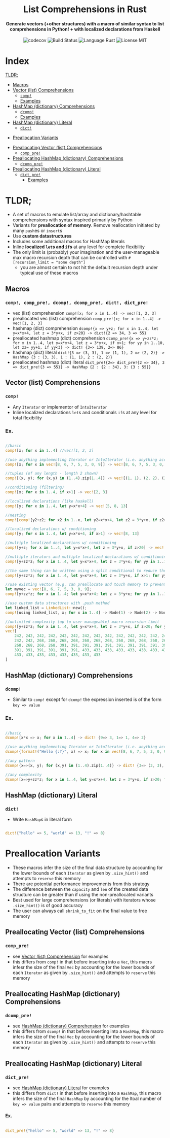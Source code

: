 
<h1 align="center"> List Comprehensions in Rust </h1>

  <h4 align="center">Generate vectors (+other structures) with a macro of similar syntax to list comprehensions in Python! + with localized declarations from Haskell</h4> 
<div style="width: 100%" align="center">
<img alt="codecov" src="https://codecov.io/gh/CircArgs/rust_list_comprehension/branch/master/graph/badge.svg">
<img alt="Build Status" src="https://github.com/CircArgs/rust_list_comprehension/workflows/test/badge.svg">
<img alt="Language Rust" src="https://img.shields.io/badge/language-Rust-orange">
<img alt="License MIT" src="https://img.shields.io/badge/license-MIT-green">
</div>

# Index
[TLDR;](#tldr)
* [Macros](#macros)
* [Vector (list) Comprehensions](#vector-list-comprehensions)
  + [`comp!`](#comp)
  + [Examples](#ex)
* [HashMap (dictionary) Comprehensions](#hashmap-dictionary-comprehensions)
  + [`dcomp!`](#dcomp)
  + [Examples](#ex-1)
* [HashMap (dictionary) Literal](#hashmap-dictionary-literal)
  + [`dict!`](#dict)
- [Preallocation Variants](#preallocation-variants)
* [Preallocating Vector (list) Comprehensions](#preallocating-vector-list-comprehensions)
  + [`comp_pre!`](#comp_pre)
* [Preallocating HashMap (dictionary) Comprehensions](#preallocating-hashmap-dictionary-comprehensions)
  + [`dcomp_pre!`](#dcomp_pre)
* [Preallocating HashMap (dictionary) Literal](#preallocating-hashmap-dictionary-literal)
  + [`dict_pre!`](#dict_pre)
    - [Examples](#ex-2)
    
# TLDR;
- A set of macros to emulate list/array and dictionary/hashtable comprehensions with syntax inspired primarily by Python
- Variants for **preallocation of memory**. Remove reallocation initiated by many `push`es or `insert`s
- Use **custom datastructures**
- Includes some additional macros for HashMap literals
- Inline **localized `let`s and `if`s** at any level for complete flexibility
- The only limit is (probably) your imagination and the user-manageable max macro recursion depth that can be controlled with `#[recursion_limit = "some depth"]`
  - you are almost certain to not hit the default recursion depth under typical use of these macros

## Macros
### `comp!, comp_pre!, dcomp!, dcomp_pre!, dict!, dict_pre!`
- vec (list) comprehension `comp![x; for x in 1..4] -> vec![1, 2, 3]`
- preallocated vec (list) comprehension `comp_pre![x; for x in 1..4] -> vec![1, 2, 3]`
- hashmap (dict) comprehension `dcomp!{x => y+z; for x in 1..4, let y=x*x+4, let z = 3*y+x, if z>20} -> dict!{2 => 34, 3 => 55}`
- preallocated hashmap (dict) comprehension `dcomp_pre!{x => y+zz*z; for x in 1..4, let y=x*x+4, let z = 3*y+x, if x>1; for yy in 1..10, let zz= yy+1, if yy<3} -> dict! {3=> 139, 2=> 86}`
- hashmap (dict) literal `dict!{3 => (3, 3), 1 => (1, 1), 2 => (2, 2)} -> HashMap {3 : (3, 3), 1 : (1, 1), 2 : (2, 2)}`
- preallocated hashmap (dict) literal `dict_pre!{2=> dict_pre!{2 => 34}, 3 => dict_pre!{3 => 55}} -> HashMap {2 : {2 : 34}, 3: {3 : 55}}`




## Vector (list) Comprehensions
### `comp!`
- Any `Iterator` or implementor of `IntoIterator`
- Inline localized declarations `let`s and conditionals `if`s at any level for total flexibility

### Ex. 

```rust

//basic
comp![x; for x in 1..4] //vec![1, 2, 3]

//use anything implementing Iterator or IntoIterator (i.e. anything accepted by traditional `for` loops)
comp![x; for x in vec![8, 6, 7, 5, 3, 0, 9]] -> vec![8, 6, 7, 5, 3, 0, 9]

//tuples (of any length - length 2 shown)
comp![(x, y); for (x,y) in (1..4).zip(1..4)] -> vec![(1, 1), (2, 2), (3, 3)]

//conditioning (filtering)
comp![x; for x in 1..4, if x>1] -> vec![2, 3]

//localized declarations (like haskell)
comp![y; for x in 1..4, let y=x*x+4] -> vec![5, 8, 13]

//nesting
comp![comp![y2+z2; for x2 in 1..x, let y2=x*x+4, let z2 = 3*y+x, if z2>20]; for x in 1..4; let y=x*x+4; if x>1] -> vec![vec![34], vec![55, 55]]

//localized declarations w/ conditioning
comp![y; for x in 1..4, let y=x*x+4, if x>1] -> vec![8, 13]

//multiple localized declarations w/ conditioning
comp![y+z; for x in 1..4, let y=x*x+4, let z = 3*y+x, if z>20] -> vec![34, 55]

//multiple iterators and multiple localized declarations w/ conditioning
comp![y+zz*z; for x in 1..4, let y=x*x+4, let z = 3*y+x; for yy in 1..10, let zz= yy+1, if yy<3 && x>1] -> vec![60, 86, 97, 139]

//the same thing can be written using a split conditional to reduce the number of outer loops
comp![y+zz*z; for x in 1..4, let y=x*x+4, let z = 3*y+x, if x>1; for yy in 1..10, let zz= yy+1, if yy<3] -> vec![60, 86, 97, 139]

//use existing vector (e.g. can preallocate and touch memory to prevent any reallocation if you know the size of the final vector beforehand)
let myvec = vec![8, 6, 7, 5, 3, 0, 9];
comp![y+zz*z; for x in 1..4; let y=x*x+4; let z = 3*y+x; for yy in 1..10; let zz= yy+1; if yy<3 && x>1; using myvec] -> vec![8, 6, 7, 5, 3, 0, 9, 60, 86, 97, 139]

//use custom data structures with .push method
let linked_list = LinkedList::new();
comp![using linked_list, x; for x in 1..4] -> Node(1) -> Node(2) -> Node(3)

//unlimited complexity (up to user manageable) macro recursion limit
comp![y+zz*z; for x in 1..4, let y=x*x+4, let z = 3*y+x, if z>20; for yy in 1..10, let zz= yy+1; for _yyy in 1..10, if yy>7; for _i in 1..3] -> 
vec![
    242, 242, 242, 242, 242, 242, 242, 242, 242, 242, 242, 242, 242, 242, 242, 242,
    242, 242, 268, 268, 268, 268, 268, 268, 268, 268, 268, 268, 268, 268, 268, 268,
    268, 268, 268, 268, 391, 391, 391, 391, 391, 391, 391, 391, 391, 391, 391, 391,
    391, 391, 391, 391, 391, 391, 433, 433, 433, 433, 433, 433, 433, 433, 433, 433,
    433, 433, 433, 433, 433, 433, 433, 433
]
```

## HashMap (dictionary) Comprehensions
### `dcomp!`
- Similar to `comp!` except for `dcomp!` the expression inserted is of the form `key => value` 

### Ex. 

```rust

//basic
dcomp![x*x => x; for x in 1..4] -> dict! {9=> 3, 1=> 1, 4=> 2}

//use anything implementing Iterator or IntoIterator (i.e. anything accepted by traditional `for` loops)
dcomp!{format!("Hello {:?}", x) => x; for x in vec![8, 6, 7, 5, 3, 0, 9]} -> {"Hello 9": 9, "Hello 7": 7, "Hello 6": 6, "Hello 5": 5, "Hello 3": 3, "Hello 0": 0, "Hello 8": 8}

//any pattern
dcomp!{x=>(x, y); for (x,y) in (1..4).zip(1..4)} -> dict! {3=> (3, 3), 1=> (1, 1), 2=> (2, 2)}

//any complexity
dcomp![x=>y+zz*z; for x in 1..4, let y=x*x+4, let z = 3*y+x, if z>20; for yy in 1..10, let zz= yy+1; for _yyy in 1..10, if yy>7; for _i in 1..3] -> dict! {3=> 433, 2=> 268}

```

## HashMap (dictionary) Literal
### `dict!`

- Write `HashMap`s in literal form

```rust

dict!{"hello" => 5, "world" => 13, "!" => 8}

```

# Preallocation Variants

- These macros infer the size of the final data structure by accounting for the lower bounds of each `Iterator` as given by `.size_hint()` and attempts to `reserve` this memory
- There are potential performance improvements from this strategy
- The difference between the `capacity` and `len` of the created data structure can be greater than if using the non-preallocated variants
- Best used for large comprehensions (or literals) with iterators whose `.size_hint()` is of good accuracy
- The user can always call `shrink_to_fit` on the final value to free memory

## Preallocating Vector (list) Comprehensions

### `comp_pre!`
- see [Vector (list) Comprehension](#vector-list-comprehensions) for examples
- this differs from `comp!` in that before inserting into a `Vec`, this macrs infesr the size of the final `Vec` by accounting for the lower bounds of each `Iterator` as given by `.size_hint()` and attempts to `reserve` this memory

## Preallocating HashMap (dictionary) Comprehensions

### `dcomp_pre!`
- see [HashMap (dictionary) Comprehension](#hashmap-dictionary-comprehensionsn) for examples
- this differs from `dcomp!` in that before inserting into a `HashMap`, this macro infers the size of the final `Vec` by accounting for the lower bounds of each `Iterator` as given by `.size_hint()` and attempts to `reserve` this memory


## Preallocating HashMap (dictionary) Literal

### `dict_pre!`
- see [HashMap (dictionary) Literal](#hashmap-dictionary-literal) for examples
- this differs from `dict!` in that before inserting into a `HashMap`, this macro infers the size of the final `HashMap` by accounting for the ltoal number of `key => value` pairs and attempts to `reserve` this memory

#### Ex.
```rust

dict_pre!{"hello" => 5, "world" => 13, "!" => 8}

```


